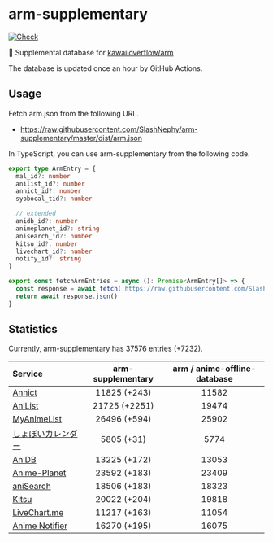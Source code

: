 # arm-supplementary

[![Check](https://github.com/SlashNephy/arm-supplementary/actions/workflows/check-node.yml/badge.svg)](https://github.com/SlashNephy/arm-supplementary/actions/workflows/check-node.yml)

💊 Supplemental database for [kawaiioverflow/arm](https://github.com/kawaiioverflow/arm)

The database is updated once an hour by GitHub Actions.

## Usage

Fetch arm.json from the following URL.

- https://raw.githubusercontent.com/SlashNephy/arm-supplementary/master/dist/arm.json

In TypeScript, you can use arm-supplementary from the following code.

```TypeScript
export type ArmEntry = {
  mal_id?: number
  anilist_id?: number
  annict_id?: number
  syobocal_tid?: number

  // extended
  anidb_id?: number
  animeplanet_id?: string
  anisearch_id?: number
  kitsu_id?: number
  livechart_id?: number
  notify_id?: string
}

export const fetchArmEntries = async (): Promise<ArmEntry[]> => {
  const response = await fetch('https://raw.githubusercontent.com/SlashNephy/arm-supplementary/master/dist/arm.json')
  return await response.json()
}
```

## Statistics

Currently, arm-supplementary has 37576 entries (+7232).

| Service                                     | arm-supplementary | arm / anime-offline-database |
| :------------------------------------------ | :---------------: | :--------------------------: |
| [Annict](https://annict.com)                |   11825 (+243)    |            11582             |
| [AniList](https://anilist.co)               |   21725 (+2251)   |            19474             |
| [MyAnimeList](https://myanimelist.net)      |   26496 (+594)    |            25902             |
| [しょぼいカレンダー](https://cal.syoboi.jp) |    5805 (+31)     |             5774             |
| [AniDB](https://anidb.net)                  |   13225 (+172)    |            13053             |
| [Anime-Planet](https://anime-planet.com)    |   23592 (+183)    |            23409             |
| [aniSearch](https://anisearch.com)          |   18506 (+183)    |            18323             |
| [Kitsu](https://kitsu.io)                   |   20022 (+204)    |            19818             |
| [LiveChart.me](https://livechart.me)        |   11217 (+163)    |            11054             |
| [Anime Notifier](https://notify.moe)        |   16270 (+195)    |            16075             |
